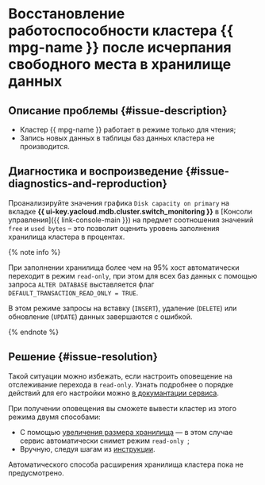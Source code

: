# Восстановление работоспособности кластера {{ mpg-name }} после исчерпания свободного места в хранилище данных


## Описание проблемы {#issue-description}

* Кластер {{ mpg-name }} работает в режиме только для чтения;
* Запись новых данных в таблицы баз данных кластера не производится.

## Диагностика и воспроизведение {#issue-diagnostics-and-reproduction}

Проанализируйте значения графика `Disk capacity on primary` на вкладке **{{ ui-key.yacloud.mdb.cluster.switch_monitoring }}** в [Консоли управления]({{ link-console-main }}) на предмет соотношения значений `free` и `used bytes` – это позволит оценить уровень заполнения хранилища кластера в процентах.

{% note info %}

При заполнении хранилища более чем на 95% хост автоматически переходит в режим `read-only`, при этом для всех баз данных с помощью запроса `ALTER DATABASE` выставляется флаг `DEFAULT_TRANSACTION_READ_ONLY = TRUE`.

В этом режиме запросы на вставку (`INSERT`), удаление (`DELETE`) или обновление (`UPDATE`) данных завершаются с ошибкой.

{% endnote %}

## Решение {#issue-resolution}

Такой ситуации можно избежать, если настроить оповещение на отслеживание перехода в `read-only`. Узнать подробнее о порядке действий для его настройки можно [в докумантации сервиса](../../../managed-postgresql/concepts/storage.md#read-only-monitor).

При получении оповещения вы сможете вывести кластер из этого режима двумя способами:

* С помощью [увеличения размера хранилища](../../../managed-postgresql/operations/storage-space.md) — в этом случае сервис автоматически снимет режим `read-only `;
* Вручную, следуя шагам из [инструкции](../../../managed-postgresql/concepts/storage.md#read-only-solutions).

Автоматического способа расширения хранилища кластера пока не предусмотрено.